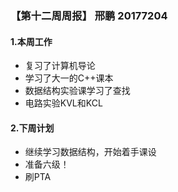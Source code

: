 ### 【第十二周周报】 邢鹏 20177204
#### 1.本周工作
- 复习了计算机导论
- 学习了大一的C++课本
- 数据结构实验课学习了查找
- 电路实验KVL和KCL
#### 2.下周计划
- 继续学习数据结构，开始着手课设
- 准备六级！
- 刷PTA
